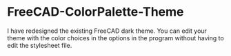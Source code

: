 # FreeCAD-ColorPalette-Theme
I have redesigned the existing FreeCAD dark theme. You can edit your theme with the color choices in the options in the program without having to edit the stylesheet file.
